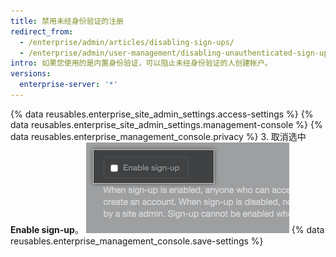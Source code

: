 ```yaml
---
title: 禁用未经身份验证的注册
redirect_from:
  - /enterprise/admin/articles/disabling-sign-ups/
  - /enterprise/admin/user-management/disabling-unauthenticated-sign-ups
intro: 如果您使用的是内置身份验证，可以阻止未经身份验证的人创建帐户。
versions:
  enterprise-server: '*'
---
```


{% data reusables.enterprise_site_admin_settings.access-settings %}
{% data reusables.enterprise_site_admin_settings.management-console %}
{% data reusables.enterprise_management_console.privacy %}
3. 取消选中 **Enable sign-up**。 ![启用注册复选框](/assets/images/enterprise/management-console/enable-sign-up.png)
{% data reusables.enterprise_management_console.save-settings %}
